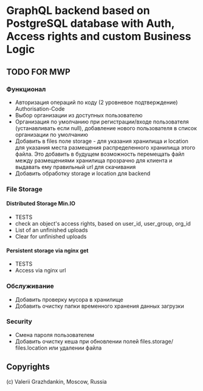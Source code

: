 # GraphQL backend based on PostgreSQL database with Auth, Access rights and custom Business Logic

## TODO FOR MWP

### Функционал

- Авторизация операций по коду (2 уровневое подтверждение) Authorisation-Code 
- Выбор организации из доступных пользователю
- Организация по умолчанию при регистрации/входе пользователя (устанавливать если null), добавление нового пользователя в список организации по умолчанию
- Добавить в files поле storage - для указания хранилища и location для указания места размещения распределенного хранилища этого файла. Это добавить  в будущем возможность перемещать файл между размещениями хранилища прозрачно для клиента и выдавать ему правильный url для скачивания
- Добавить обработку storage и location для backend

### File Storage

#### Distributed Storage Min.IO
- TESTS
- check an object's access rights, based on user_id, user_group, org_id
- List of an unfinished uploads
- Clear for unfinished uploads

#### Persistent storage via nginx get
- TESTS
- Access via nginx url

### Обслуживание
- Добавить проверку мусора в хранилище
- Добавить очистку папки временного хранения данных загрузки

### Security

- Смена пароля пользователем
- Добавить очистку кеша при обновлении полей files.storage/ files.location или удалении файла

## Copyrights

(c) Valerii Grazhdankin, Moscow, Russia